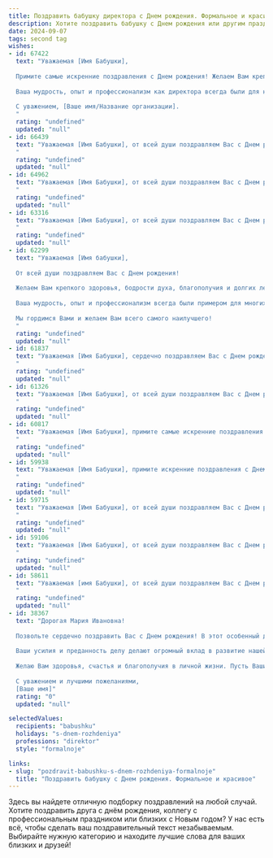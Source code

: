 ```yaml
---
title: Поздравить бабушку директора c Днем рождения. Формальное и красивое
description: Хотите поздравить бабушку c Днем рождения или другим праздником? Наш ИИ создаст незабываемое поздравление, а вы обязательно выделитесь среди других.  
date: 2024-09-07
tags: second tag
wishes:
- id: 67422
  text: "Уважаемая [Имя Бабушки],
  
  Примите самые искренние поздравления с Днем рождения! Желаем Вам крепкого здоровья, бодрости духа, благополучия и долгих лет жизни.
  
  Ваша мудрость, опыт и профессионализм как директора всегда были для нас примером.  Пусть Ваша жизнь будет наполнена радостью, любовью и светлыми моментами.
  
  С уважением, [Ваше имя/Название организации].
  "
  rating: "undefined"
  updated: "null"
- id: 66439
  text: "Уважаемая [Имя Бабушки], от всей души поздравляем Вас с Днем рождения! Желаем Вам крепкого здоровья, неиссякаемой энергии, благополучия и долгих лет жизни. Пусть Ваш богатый опыт и мудрость продолжают вдохновлять и радовать всех, кто Вас окружает. С праздником!
  "
  rating: "undefined"
  updated: "null"
- id: 64962
  text: "Уважаемая [Имя Бабушки], от всей души поздравляем Вас с Днем рождения! Желаем Вам крепкого здоровья, неиссякаемой энергии, благополучия и  радости в каждом дне. Пусть Ваша мудрость и опыт всегда будут востребованы, а Ваша жизнь будет наполнена любовью и счастьем!
  "
  rating: "undefined"
  updated: "null"
- id: 63316
  text: "Уважаемая [Имя Бабушки], от всей души поздравляем Вас с Днем рождения! Желаем Вам крепкого здоровья, бодрости духа и неиссякаемой энергии. Пусть Ваша мудрость, опыт и профессионализм всегда будут востребованы, а работа директора приносит Вам только удовлетворение и радость!
  "
  rating: "undefined"
  updated: "null"
- id: 62299
  text: "Уважаемая [Имя бабушки],
  
  От всей души поздравляем Вас с Днем рождения!
  
  Желаем Вам крепкого здоровья, бодрости духа, благополучия и долгих лет жизни. Пусть каждый Ваш день будет наполнен радостью, любовью и заботой близких.
  
  Ваша мудрость, опыт и профессионализм всегда были примером для многих, и Ваша работа директора была направлена на  процветание и развитие [Название организации/учреждения].
  
  Мы гордимся Вами и желаем Вам всего самого наилучшего!
  "
  rating: "undefined"
  updated: "null"
- id: 61837
  text: "Уважаемая [Имя Бабушки], сердечно поздравляем Вас с Днем рождения! Желаем Вам крепкого здоровья,  радости и благополучия. Пусть Ваши знания и опыт продолжают вдохновлять всех, кто работает с Вами. Счастья, любви и душевного тепла!
  "
  rating: "undefined"
  updated: "null"
- id: 61326
  text: "Уважаемая [Имя Бабушки], от всей души поздравляем Вас с Днем рождения! Желаем Вам крепкого здоровья, неиссякаемой энергии, семейного благополучия и новых творческих побед на посту директора! Пусть каждый день приносит радость и удовлетворение от работы, а жизнь будет наполнена любовью и счастьем!
  "
  rating: "undefined"
  updated: "null"
- id: 60817
  text: "Уважаемая [Имя Бабушки], примите самые искренние поздравления с Днём рождения! Желаем Вам крепкого здоровья, оптимизма, благополучия и  радости в каждом прожитом дне! Пусть Ваш богатый опыт и мудрость всегда остаются с Вами, а Ваш авторитет руководителя  и директора вызывает  уважение и восхищение. Пусть  Ваши близкие  дарят Вам свою заботу и любовь!
  "
  rating: "undefined"
  updated: "null"
- id: 59938
  text: "Уважаемая [Имя Бабушки], примите искренние поздравления с Днем рождения! Желаем Вам крепкого здоровья, неиссякаемой энергии и благополучия. Пусть Ваш богатый опыт и мудрость всегда служат Вам опорой, а каждый день приносит радость и новые открытия. Счастья Вам, любимая Бабушка!
  "
  rating: "undefined"
  updated: "null"
- id: 59715
  text: "Уважаемая [Имя Бабушки], от всей души поздравляем Вас с Днем рождения! Желаем Вам крепкого здоровья, неиссякаемой энергии, оптимизма и благополучия. Пусть Ваш богатый опыт и мудрость продолжают вдохновлять нас и служить примером для всех. Счастья Вам, любимая Бабушка, и долгих лет жизни!
  "
  rating: "undefined"
  updated: "null"
- id: 59106
  text: "Уважаемая [Имя Бабушки], от всей души поздравляем Вас с Днем рождения! Желаем Вам крепкого здоровья, неиссякаемой энергии, благополучия и радости в жизни. Пусть Ваша мудрость и опыт всегда будут в помощь, а директорский талант приносит заслуженные успехи!
  "
  rating: "undefined"
  updated: "null"
- id: 58611
  text: "Уважаемая [имя Бабушки], от всей души поздравляем Вас с Днем рождения! Желаем Вам крепкого здоровья, неиссякаемой энергии, радости и тепла в кругу семьи. Пусть Ваша мудрость и опыт всегда остаются верными спутниками, а профессиональные достижения продолжают радовать. Счастья, благополучия и всех земных благ!
  "
  rating: "undefined"
  updated: "null"
- id: 38367
  text: "Дорогая Мария Ивановна!
  
  Позвольте сердечно поздравить Вас с Днем рождения! В этот особенный день хочется выразить глубокую признательность за Вашу мудрость, трудолюбие и выдающийся профессионализм, проявляемый на посту директора. Вы являетесь не только образцом компетентности и лидерства, но и источником вдохновения для всех, кто имеет счастье работать рядом с Вами.
  
  Ваши усилия и преданность делу делают огромный вклад в развитие нашей команды и компании в целом. Пусть каждый новый день приносит Вам радость, удовлетворение от достигнутых результатов и лишь положительные эмоции.
  
  Желаю Вам здоровья, счастья и благополучия в личной жизни. Пусть Ваши мечты сбываются, а впереди будут только светлые перспективы и новые достижения!
  
  С уважением и лучшими пожеланиями,
  [Ваше имя]"
  rating: "0"
  updated: "null"

selectedValues:
  recipients: "babushku"
  holidays: "s-dnem-rozhdeniya"
  professions: "direktor"
  style: "formalnoje"

links:
- slug: "pozdravit-babushku-s-dnem-rozhdeniya-formalnoje"
  title: "Поздравить бабушку c Днем рождения. Формальное и красивое"
---
```


Здесь вы найдете отличную подборку поздравлений на любой случай. 
Хотите поздравить друга с днём рождения, коллегу с профессиональным праздником или близких с Новым годом? У нас есть всё, чтобы сделать ваш поздравительный текст незабываемым. Выбирайте нужную категорию и находите лучшие слова для ваших близких и друзей!
